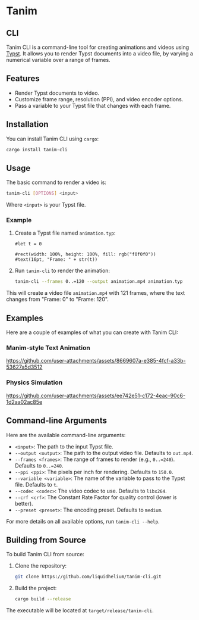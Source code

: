 # Tanim

## CLI

Tanim CLI is a command-line tool for creating animations and videos using [Typst](https://typst.app/). It allows you to render Typst documents into a video file, by varying a numerical variable over a range of frames.

## Features

*   Render Typst documents to video.
*   Customize frame range, resolution (PPI), and video encoder options.
*   Pass a variable to your Typst file that changes with each frame.

## Installation

You can install Tanim CLI using `cargo`:

```bash
cargo install tanim-cli
```

## Usage

The basic command to render a video is:

```bash
tanim-cli [OPTIONS] <input>
```

Where `<input>` is your Typst file.

### Example

1.  Create a Typst file named `animation.typ`:

    ```typst
    #let t = 0
    
    #rect(width: 100%, height: 100%, fill: rgb("f0f0f0"))
    #text(16pt, "Frame: " + str(t))
    ```

2.  Run `tanim-cli` to render the animation:

    ```bash
    tanim-cli --frames 0..=120 --output animation.mp4 animation.typ
    ```

This will create a video file `animation.mp4` with 121 frames, where the text changes from "Frame: 0" to "Frame: 120".

## Examples

Here are a couple of examples of what you can create with Tanim CLI:

### Manim-style Text Animation


https://github.com/user-attachments/assets/8669607a-e385-4fcf-a33b-53627a5d3512


### Physics Simulation


https://github.com/user-attachments/assets/ee742e51-c172-4eac-90c6-1d2aa02ac85e


## Command-line Arguments

Here are the available command-line arguments:

*   `<input>`: The path to the input Typst file.
*   `--output <output>`: The path to the output video file. Defaults to `out.mp4`.
*   `--frames <frames>`: The range of frames to render (e.g., `0..=240`). Defaults to `0..=240`.
*   `--ppi <ppi>`: The pixels per inch for rendering. Defaults to `150.0`.
*   `--variable <variable>`: The name of the variable to pass to the Typst file. Defaults to `t`.
*   `--codec <codec>`: The video codec to use. Defaults to `libx264`.
*   `--crf <crf>`: The Constant Rate Factor for quality control (lower is better).
*   `--preset <preset>`: The encoding preset. Defaults to `medium`.

For more details on all available options, run `tanim-cli --help`.

## Building from Source

To build Tanim CLI from source:

1.  Clone the repository:
    ```bash
    git clone https://github.com/liquidhelium/tanim-cli.git
    ```
2.  Build the project:
    ```bash
    cargo build --release
    ```
The executable will be located at `target/release/tanim-cli`.
